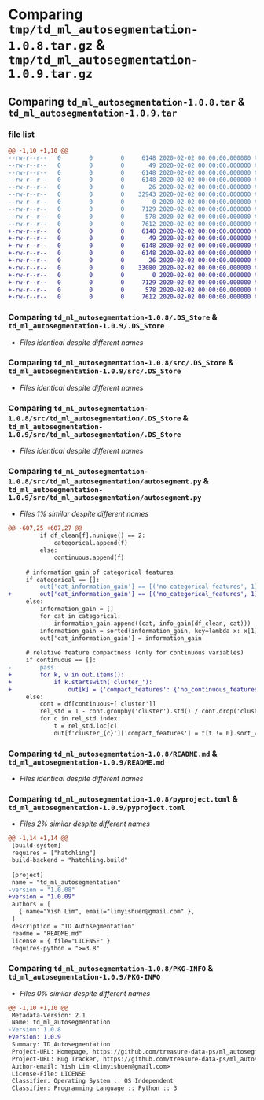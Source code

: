 # Comparing `tmp/td_ml_autosegmentation-1.0.8.tar.gz` & `tmp/td_ml_autosegmentation-1.0.9.tar.gz`

## Comparing `td_ml_autosegmentation-1.0.8.tar` & `td_ml_autosegmentation-1.0.9.tar`

### file list

```diff
@@ -1,10 +1,10 @@
--rw-r--r--   0        0        0     6148 2020-02-02 00:00:00.000000 td_ml_autosegmentation-1.0.8/.DS_Store
--rw-r--r--   0        0        0       49 2020-02-02 00:00:00.000000 td_ml_autosegmentation-1.0.8/.vscode/settings.json
--rw-r--r--   0        0        0     6148 2020-02-02 00:00:00.000000 td_ml_autosegmentation-1.0.8/src/.DS_Store
--rw-r--r--   0        0        0     6148 2020-02-02 00:00:00.000000 td_ml_autosegmentation-1.0.8/src/td_ml_autosegmentation/.DS_Store
--rw-r--r--   0        0        0       26 2020-02-02 00:00:00.000000 td_ml_autosegmentation-1.0.8/src/td_ml_autosegmentation/__init__.py
--rw-r--r--   0        0        0    32943 2020-02-02 00:00:00.000000 td_ml_autosegmentation-1.0.8/src/td_ml_autosegmentation/autosegment.py
--rw-r--r--   0        0        0        0 2020-02-02 00:00:00.000000 td_ml_autosegmentation-1.0.8/LICENSE
--rw-r--r--   0        0        0     7129 2020-02-02 00:00:00.000000 td_ml_autosegmentation-1.0.8/README.md
--rw-r--r--   0        0        0      578 2020-02-02 00:00:00.000000 td_ml_autosegmentation-1.0.8/pyproject.toml
--rw-r--r--   0        0        0     7612 2020-02-02 00:00:00.000000 td_ml_autosegmentation-1.0.8/PKG-INFO
+-rw-r--r--   0        0        0     6148 2020-02-02 00:00:00.000000 td_ml_autosegmentation-1.0.9/.DS_Store
+-rw-r--r--   0        0        0       49 2020-02-02 00:00:00.000000 td_ml_autosegmentation-1.0.9/.vscode/settings.json
+-rw-r--r--   0        0        0     6148 2020-02-02 00:00:00.000000 td_ml_autosegmentation-1.0.9/src/.DS_Store
+-rw-r--r--   0        0        0     6148 2020-02-02 00:00:00.000000 td_ml_autosegmentation-1.0.9/src/td_ml_autosegmentation/.DS_Store
+-rw-r--r--   0        0        0       26 2020-02-02 00:00:00.000000 td_ml_autosegmentation-1.0.9/src/td_ml_autosegmentation/__init__.py
+-rw-r--r--   0        0        0    33080 2020-02-02 00:00:00.000000 td_ml_autosegmentation-1.0.9/src/td_ml_autosegmentation/autosegment.py
+-rw-r--r--   0        0        0        0 2020-02-02 00:00:00.000000 td_ml_autosegmentation-1.0.9/LICENSE
+-rw-r--r--   0        0        0     7129 2020-02-02 00:00:00.000000 td_ml_autosegmentation-1.0.9/README.md
+-rw-r--r--   0        0        0      578 2020-02-02 00:00:00.000000 td_ml_autosegmentation-1.0.9/pyproject.toml
+-rw-r--r--   0        0        0     7612 2020-02-02 00:00:00.000000 td_ml_autosegmentation-1.0.9/PKG-INFO
```

### Comparing `td_ml_autosegmentation-1.0.8/.DS_Store` & `td_ml_autosegmentation-1.0.9/.DS_Store`

 * *Files identical despite different names*

### Comparing `td_ml_autosegmentation-1.0.8/src/.DS_Store` & `td_ml_autosegmentation-1.0.9/src/.DS_Store`

 * *Files identical despite different names*

### Comparing `td_ml_autosegmentation-1.0.8/src/td_ml_autosegmentation/.DS_Store` & `td_ml_autosegmentation-1.0.9/src/td_ml_autosegmentation/.DS_Store`

 * *Files identical despite different names*

### Comparing `td_ml_autosegmentation-1.0.8/src/td_ml_autosegmentation/autosegment.py` & `td_ml_autosegmentation-1.0.9/src/td_ml_autosegmentation/autosegment.py`

 * *Files 1% similar despite different names*

```diff
@@ -607,25 +607,27 @@
         if df_clean[f].nunique() == 2:
             categorical.append(f)
         else:
             continuous.append(f)
             
     # information gain of categorical features
     if categorical == []:
-        out['cat_information_gain'] == [('no categorical features', 1)]
+        out['cat_information_gain'] == [('no_categorical_features', 1)]
     else:
         information_gain = []
         for cat in categorical:
             information_gain.append((cat, info_gain(df_clean, cat)))
         information_gain = sorted(information_gain, key=lambda x: x[1])
         out['cat_information_gain'] = information_gain
     
     # relative feature compactness (only for continuous variables)
     if continuous == []:
-        pass 
+        for k, v in out.items():
+            if k.startswith('cluster_'):
+                out[k] = {'compact_features': {'no_continuous_features': 0}}
     else:
         cont = df[continuous+['cluster']]
         rel_std = 1 - cont.groupby('cluster').std() / cont.drop('cluster', axis=1).std()
         for c in rel_std.index:
             t = rel_std.loc[c]
             out[f'cluster_{c}']['compact_features'] = t[t != 0].sort_values().to_dict()
```

### Comparing `td_ml_autosegmentation-1.0.8/README.md` & `td_ml_autosegmentation-1.0.9/README.md`

 * *Files identical despite different names*

### Comparing `td_ml_autosegmentation-1.0.8/pyproject.toml` & `td_ml_autosegmentation-1.0.9/pyproject.toml`

 * *Files 2% similar despite different names*

```diff
@@ -1,14 +1,14 @@
 [build-system]
 requires = ["hatchling"]
 build-backend = "hatchling.build"
 
 [project]
 name = "td_ml_autosegmentation"
-version = "1.0.08"
+version = "1.0.09"
 authors = [
   { name="Yish Lim", email="limyishuen@gmail.com" },
 ]
 description = "TD Autosegmentation"
 readme = "README.md"
 license = { file="LICENSE" }
 requires-python = ">=3.8"
```

### Comparing `td_ml_autosegmentation-1.0.8/PKG-INFO` & `td_ml_autosegmentation-1.0.9/PKG-INFO`

 * *Files 0% similar despite different names*

```diff
@@ -1,10 +1,10 @@
 Metadata-Version: 2.1
 Name: td_ml_autosegmentation
-Version: 1.0.8
+Version: 1.0.9
 Summary: TD Autosegmentation
 Project-URL: Homepage, https://github.com/treasure-data-ps/ml_autosegmentation
 Project-URL: Bug Tracker, https://github.com/treasure-data-ps/ml_autosegmentation
 Author-email: Yish Lim <limyishuen@gmail.com>
 License-File: LICENSE
 Classifier: Operating System :: OS Independent
 Classifier: Programming Language :: Python :: 3
```

